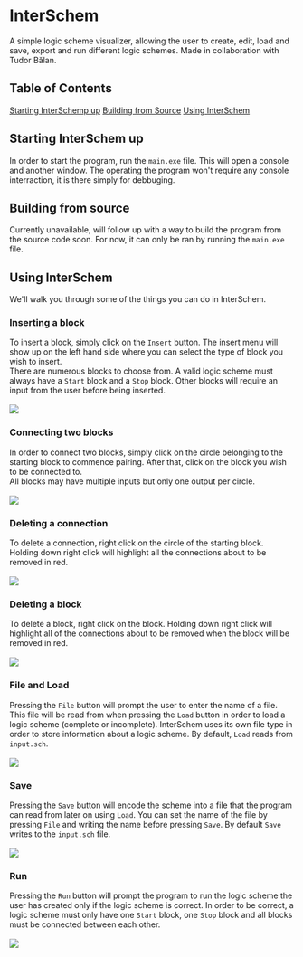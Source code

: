 # InterSchem
A simple logic scheme visualizer, allowing the user to create, edit, load and save, export and run different logic schemes.
Made in collaboration with Tudor Bălan.

## Table of Contents
[Starting InterSchemp up](#starting-interschem-up)
[Building from Source](#building-from-source)
[Using InterSchem](#using-interschem)

## Starting InterSchem up
In order to start the program, run the `main.exe` file. This will open a console and another window. The operating the program won't require any console interraction, it is there simply for debbuging.
## Building from source
Currently unavailable, will follow up with a way to build the program from the source code soon. For now, it can only be ran by running the `main.exe` file.
## Using InterSchem
We'll walk you through some of the things you can do in InterSchem.
### Inserting a block <br>
To insert a block, simply click on the `Insert` button. The insert menu will show up on the left hand side where you can select the type of block you wish to insert.
<br>
There are numerous blocks to choose from. A valid logic scheme must always have a `Start` block and a `Stop` block. Other blocks will require an input from the user before being inserted.
<br><br><img src="https://media.giphy.com/media/M5UzxrVjOYOZWUaUfF/giphy.gif"></img>
### Connecting two blocks <br>
In order to connect two blocks, simply click on the circle belonging to the starting block to commence pairing. After that, click on the block you wish to be connected to.
<br>
All blocks may have multiple inputs but only one output per circle.
<br><br><img src="https://media.giphy.com/media/YHS9RdTl12pygJ66rV/giphy.gif"></img>
### Deleting a connection <br>
To delete a connection, right click on the circle of the starting block. Holding down right click will highlight all the connections about to be removed in red.
<br><br><img src="https://media.giphy.com/media/mdvV3L4cUZ3qxa96Ri/giphy.gif"></img>
### Deleting a block <br>
To delete a block, right click on the block. Holding down right click will highlight all of the connections about to be removed when the block will be removed in red.
<br><br><img src="https://media.giphy.com/media/rDWvzHzvK8Zjm46Azk/giphy.gif"></img>
### File and Load <br>
Pressing the `File` button will prompt the user to enter the name of a file. This file will be read from when pressing the `Load` button in order to load a logic scheme (complete or incomplete). InterSchem uses its own file type in order to store information about a logic scheme. By default, `Load` reads from `input.sch`.
<br><br><img src="https://media.giphy.com/media/rP7ag7GzkKoM3JBF4Q/giphy.gif"></img>
### Save <br>
Pressing the `Save` button will encode the scheme into a file that the program can read from later on using `Load`. You can set the name of the file by pressing `File` and writing the name before pressing `Save`. By default `Save` writes to the `input.sch` file.
<br><br><img src="https://media.giphy.com/media/6ac9zOwYYuTqHxwhza/giphy.gif"></img>
### Run <br>
Pressing the `Run` button will prompt the program to run the logic scheme the user has created only if the logic scheme is correct. In order to be correct, a logic scheme must only have one `Start` block, one `Stop` block and all blocks must be connected between each other.
<br><br><img src="https://media.giphy.com/media/4h8gDyTm50mr2unt9M/giphy.gif"></img>


